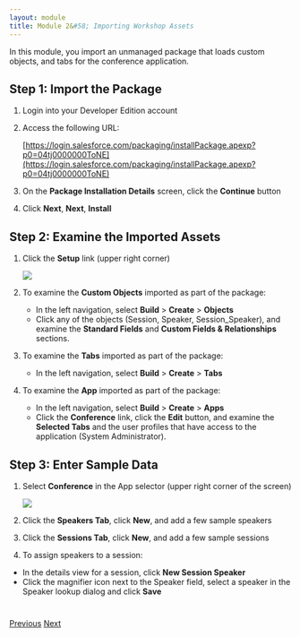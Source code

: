 ```yaml
---
layout: module
title: Module 2&#58; Importing Workshop Assets
---
```

In this module, you import an unmanaged package that loads custom objects, and tabs for the conference application.

## Step 1: Import the Package

1. Login into your Developer Edition account

1. Access the following URL: 

    [https://login.salesforce.com/packaging/installPackage.apexp?p0=04tj0000000ToNE](https://login.salesforce.com/packaging/installPackage.apexp?p0=04tj0000000ToNE)

1. On the **Package Installation Details** screen, click the **Continue** button

1. Click **Next**, **Next**, **Install**

## Step 2: Examine the Imported Assets

1. Click the **Setup** link (upper right corner)

    ![](images/setup.jpg)

1. To examine the **Custom Objects** imported as part of the package:
    - In the left navigation, select **Build** > **Create** > **Objects**
    - Click any of the objects (Session, Speaker, Session_Speaker), and examine the **Standard Fields** and **Custom Fields & Relationships** sections.

1. To examine the **Tabs** imported as part of the package:
    - In the left navigation, select **Build** > **Create** > **Tabs**

1. To examine the **App** imported as part of the package:
    - In the left navigation, select **Build** > **Create** > **Apps**
    - Click the **Conference** link, click the **Edit** button, and examine the **Selected Tabs** and the user profiles that have access to the application (System Administrator).

## Step 3: Enter Sample Data

1. Select **Conference** in the App selector (upper right corner of the screen)

    ![](images/conference-app.jpg)

1. Click the **Speakers Tab**, click **New**, and add a few sample speakers

1. Click the **Sessions Tab**, click **New**, and  add a few sample sessions

1. To assign speakers to a session:
  - In the details view for a session, click **New Session Speaker**
  - Click the magnifier icon next to the Speaker field, select a speaker in the Speaker lookup dialog and click **Save**


<div class="row" style="margin-top:40px;">
<div class="col-sm-12">
<a href="Creating-a-Developer-Edition-Account.html" class="btn btn-default"><i class="glyphicon glyphicon-chevron-left"></i> Previous</a>
<a href="Creating-an-Apex-Class.html" class="btn btn-default pull-right">Next <i class="glyphicon glyphicon-chevron-right"></i></a>
</div>
</div>
